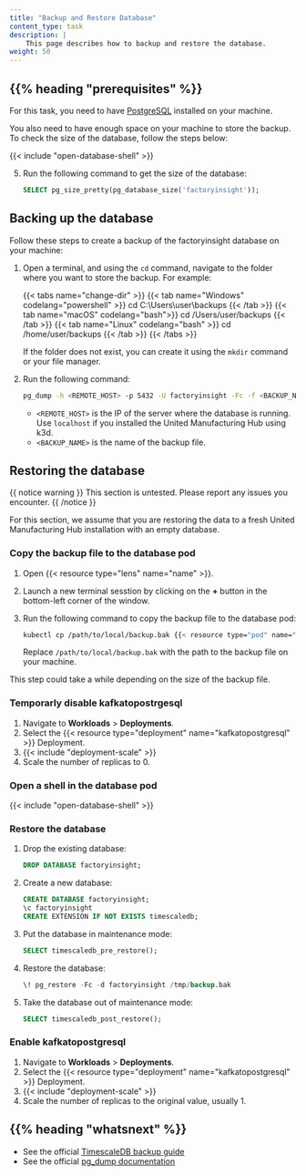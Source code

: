 ```yaml
---
title: "Backup and Restore Database"
content_type: task
description: |
    This page describes how to backup and restore the database.
weight: 50
---
```


<!-- overview -->

## {{% heading "prerequisites" %}}

For this task, you need to have [PostgreSQL](https://www.postgresql.org/download/)
installed on your machine.

You also need to have enough space on your machine to store the backup. To check
the size of the database, follow the steps below:

{{< include "open-database-shell" >}}

5. Run the following command to get the size of the database:

    ```sql
    SELECT pg_size_pretty(pg_database_size('factoryinsight'));
    ```

<!-- steps -->

## Backing up the database

Follow these steps to create a backup of the factoryinsight database on your
machine:

1. Open a terminal, and using the `cd` command, navigate to the folder where
   you want to store the backup. For example:

   {{< tabs name="change-dir" >}}
   {{< tab name="Windows" codelang="powershell" >}}
   cd C:\Users\user\backups
   {{< /tab >}}
   {{< tab name="macOS" codelang="bash">}}
   cd /Users/user/backups
   {{< /tab >}}
   {{< tab name="Linux" codelang="bash" >}}
   cd /home/user/backups
   {{< /tab >}}
   {{< /tabs >}}

   If the folder does not exist, you can create it using the `mkdir` command or
   your file manager.

2. Run the following command:

   ```bash
   pg_dump -h <REMOTE_HOST> -p 5432 -U factoryinsight -Fc -f <BACKUP_NAME>.bak factoryinsight
   ```

   - `<REMOTE_HOST>` is the IP of the server where the database is running.
     Use `localhost` if you installed the United Manufacturing Hub using k3d.
   - `<BACKUP_NAME>` is the name of the backup file.

## Restoring the database

{{ notice warning }}
This section is untested. Please report any issues you encounter.
{{ /notice }}

For this section, we assume that you are restoring the data to a fresh United
Manufacturing Hub installation with an empty database.

### Copy the backup file to the database pod

1. Open {{< resource type="lens" name="name" >}}.
2. Launch a new terminal sesstion by clicking on the **+** button in the
   bottom-left corner of the window.
3. Run the following command to copy the backup file to the database pod:

   ```bash
   kubectl cp /path/to/local/backup.bak {{< resource type="pod" name="database" >}}:/tmp/backup.bak
   ```

   Replace `/path/to/local/backup.bak` with the path to the backup file on your
   machine.

This step could take a while depending on the size of the backup file.

### Temporarly disable kafkatopostrgesql

1. Navigate to **Workloads** > **Deployments**.
2. Select the {{< resource type="deployment" name="kafkatopostgresql" >}} Deployment.
3. {{< include "deployment-scale" >}}
4. Scale the number of replicas to 0.

### Open a shell in the database pod

{{< include "open-database-shell" >}}

### Restore the database

1. Drop the existing database:

   ```sql
   DROP DATABASE factoryinsight;
   ```

2. Create a new database:

   ```sql
   CREATE DATABASE factoryinsight;
   \c factoryinsight
   CREATE EXTENSION IF NOT EXISTS timescaledb;
   ```

3. Put the database in maintenance mode:

   ```sql
   SELECT timescaledb_pre_restore();
   ```

4. Restore the database:

   ```sql
   \! pg_restore -Fc -d factoryinsight /tmp/backup.bak
   ```

5. Take the database out of maintenance mode:

   ```sql
   SELECT timescaledb_post_restore();
   ```

### Enable kafkatopostgresql

1. Navigate to **Workloads** > **Deployments**.
2. Select the {{< resource type="deployment" name="kafkatopostgresql" >}} Deployment.
3. {{< include "deployment-scale" >}}
4. Scale the number of replicas to the original value, usually 1.

<!-- Optional section; add links to information related to this topic. -->
## {{% heading "whatsnext" %}}

- See the official [TimescaleDB backup guide](https://docs.timescale.com/timescaledb/latest/how-to-guides/backup-and-restore/pg-dump-and-restore/)
- See the official [pg_dump documentation](https://www.postgresql.org/docs/current/app-pgdump.html)
